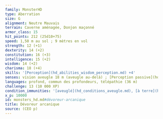 ```yaml
---
family: MonsterHD
type: Aberration
size: G
alignment: Neutre Mauvais
terrain: Caverne aménagée, Donjon maçonné
armor_class: 15
hit_points: 212 (25d10+75)
speed: 1,50 m au sol ; 9 mètres en vol
strength: 12 (+1)
dexterity: 14 (+2)
constitution: 16 (+3)
intelligence: 15 (+2)
wisdom: 14 (+2)
charisma: 18 (+4)
skills: '[Perception](hd_abilities_wisdom_perception.md) +4'
senses: vision aveugle 18 m (aveugle au-delà) ; [Perception passive](hd_abilities_dexterity_perception_passive.md) 14
languages: profond, commun des profondeurs, télépathie (36 m)
challenge: 13 (10 000 XP)
condition_immunities: '[aveuglé](hd_conditions_aveugle.md), [à terre](hd_conditions_a_terre.md)'
x_p: 10000
id: monsters_hd.md#dévoreur-arcanique
title: Dévoreur arcanique
source: (CEO p)
---
```


